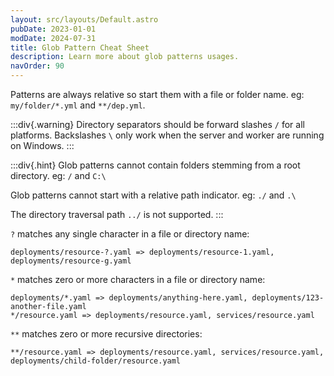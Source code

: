 ```yaml
---
layout: src/layouts/Default.astro
pubDate: 2023-01-01
modDate: 2024-07-31
title: Glob Pattern Cheat Sheet  
description: Learn more about glob patterns usages.
navOrder: 90
---
```



Patterns are always relative so start them with a file or folder name. eg: `my/folder/*.yml` and `**/dep.yml`.

:::div{.warning}
Directory separators should be forward slashes `/` for all platforms. Backslashes `\` only work when the server and worker are running on Windows.
:::

:::div{.hint}
Glob patterns cannot contain folders stemming from a root directory. eg: `/` and `C:\`

Glob patterns cannot start with a relative path indicator. eg: `./` and `.\`

The directory traversal path `../` is not supported.
:::

`?` matches any single character in a file or directory name:
```
deployments/resource-?.yaml => deployments/resource-1.yaml, deployments/resource-g.yaml
```

`*` matches zero or more characters in a file or directory name:
```
deployments/*.yaml => deployments/anything-here.yaml, deployments/123-another-file.yaml
*/resource.yaml => deployments/resource.yaml, services/resource.yaml
```

`**` matches zero or more recursive directories:
```
**/resource.yaml => deployments/resource.yaml, services/resource.yaml, deployments/child-folder/resource.yaml
```
